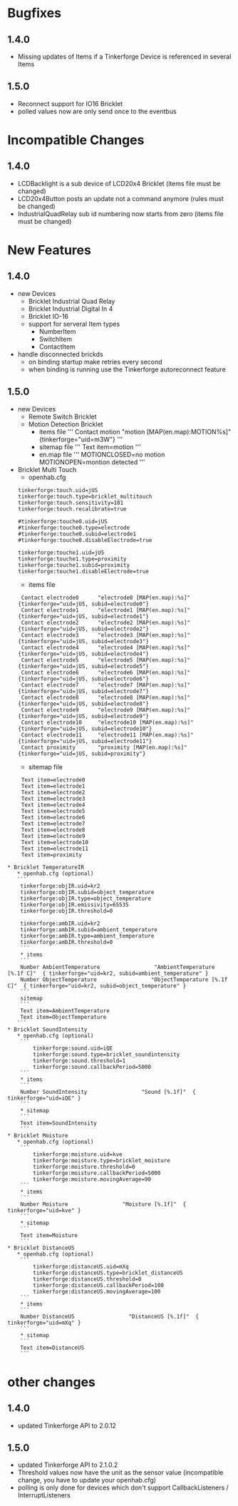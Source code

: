 # Bugfixes
 ## 1.4.0
  * Missing updates of Items if a Tinkerforge Device is referenced in several Items
 ## 1.5.0
  * Reconnect support for IO16 Bricklet
  * polled values now are only send once to the eventbus
# Incompatible Changes
 ## 1.4.0
  * LCDBacklight is a sub device of LCD20x4 Bricklet (items file must be changed)
  * LCD20x4Button posts an update not a command anymore (rules must be changed)
  * IndustrialQuadRelay sub id numbering now starts from zero (items file must be changed)
# New Features
 ## 1.4.0
  * new Devices
    * Bricklet Industrial Quad Relay
    * Bricklet Industrial Digital In 4
    * Bricklet IO-16
    * support for serveral Item types
       * NumberItem
       * SwitchItem
       * ContactItem
  * handle disconnected brickds
     * on binding startup make retries every second
     * when binding is running use the Tinkerforge autoreconnect feature
 ## 1.5.0
  * new Devices
    * Remote Switch Bricklet
    * Motion Detection Bricklet
        * items file
        '''
        Contact motion      "motion [MAP(en.map):MOTION%s]" {tinkerforge="uid=m3W"}
        '''
        * sitemap file
        '''
        Text item=motion
        '''
        * en.map file
        '''
            MOTIONCLOSED=no motion
            MOTIONOPEN=montion detected
        '''
   * Bricklet Multi Touch
       * openhab.cfg
       ```
       tinkerforge:touch.uid=jUS
       tinkerforge:touch.type=bricklet_multitouch
       tinkerforge:touch.sensitivity=181
       tinkerforge:touch.recalibrate=true

       #tinkerforge:touche0.uid=jUS
       #tinkerforge:touche0.type=electrode
       #tinkerforge:touche0.subid=electrode1
       #tinkerforge:touche0.disableElectrode=true

       tinkerforge:touche1.uid=jUS
       tinkerforge:touche1.type=proximity
       tinkerforge:touche1.subid=proximity
       tinkerforge:touche1.disableElectrode=true
       ```
       * items file
       ```
        Contact electrode0      "electrode0 [MAP(en.map):%s]" {tinkerforge="uid=jUS, subid=electrode0"}
        Contact electrode1      "electrode1 [MAP(en.map):%s]" {tinkerforge="uid=jUS, subid=electrode1"}
        Contact electrode2      "electrode2 [MAP(en.map):%s]" {tinkerforge="uid=jUS, subid=electrode2"}
        Contact electrode3      "electrode3 [MAP(en.map):%s]" {tinkerforge="uid=jUS, subid=electrode3"}
        Contact electrode4      "electrode4 [MAP(en.map):%s]" {tinkerforge="uid=jUS, subid=electrode4"}
        Contact electrode5      "electrode5 [MAP(en.map):%s]" {tinkerforge="uid=jUS, subid=electrode5"}
        Contact electrode6      "electrode6 [MAP(en.map):%s]" {tinkerforge="uid=jUS, subid=electrode6"}
        Contact electrode7      "electrode7 [MAP(en.map):%s]" {tinkerforge="uid=jUS, subid=electrode7"}
        Contact electrode8      "electrode8 [MAP(en.map):%s]" {tinkerforge="uid=jUS, subid=electrode8"}
        Contact electrode9      "electrode9 [MAP(en.map):%s]" {tinkerforge="uid=jUS, subid=electrode9"}
        Contact electrode10     "electrode10 [MAP(en.map):%s]" {tinkerforge="uid=jUS, subid=electrode10"}
        Contact electrode11     "electrode11 [MAP(en.map):%s]" {tinkerforge="uid=jUS, subid=electrode11"}
        Contact proximity       "proximity [MAP(en.map):%s]" {tinkerforge="uid=jUS, subid=proximity"}
        ```
       * sitemap file
       ```
        Text item=electrode0
        Text item=electrode1
        Text item=electrode2
        Text item=electrode3
        Text item=electrode4
        Text item=electrode5
        Text item=electrode6
        Text item=electrode7
        Text item=electrode8
        Text item=electrode9
        Text item=electrode10
        Text item=electrode11
        Text item=proximity
        ```
    * Bricklet TemperatureIR
       * openhab.cfg (optional)
       ```
        tinkerforge:objIR.uid=kr2
        tinkerforge:objIR.subid=object_temperature
        tinkerforge:objIR.type=object_temperature
        tinkerforge:objIR.emissivity=65535
        tinkerforge:objIR.threshold=0
        
        tinkerforge:ambIR.uid=kr2
        tinkerforge:ambIR.subid=ambient_temperature
        tinkerforge:ambIR.type=ambient_temperature
        tinkerforge:ambIR.threshold=0
        ```
        * items
        ```
        Number AmbientTemperature                 "AmbientTemperature [%.1f C]"  { tinkerforge="uid=kr2, subid=ambient_temperature" }
        Number ObjectTemperature                 "ObjectTemperature [%.1f C]"  { tinkerforge="uid=kr2, subid=object_temperature" }
        ```
        sitemap
        ```
        Text item=AmbientTemperature
        Text item=ObjectTemperature
       ```
    * Bricklet SoundIntensity
       * openhab.cfg (optional)
        ```
            tinkerforge:sound.uid=iQE
            tinkerforge:sound.type=bricklet_soundintensity
            tinkerforge:sound.threshold=1
            tinkerforge:sound.callbackPeriod=5000
        ```
        * items
        ```
        Number SoundIntensity                 "Sound [%.1f]"  { tinkerforge="uid=iQE" }
        ```
        * sitemap
        ```
        Text item=SoundIntensity
        ```
    * Bricklet Moisture
       * openhab.cfg (optional)
        ```
            tinkerforge:moisture.uid=kve
            tinkerforge:moisture.type=bricklet_moisture
            tinkerforge:moisture.threshold=0
            tinkerforge:moisture.callbackPeriod=5000
            tinkerforge:moisture.movingAverage=90
        ```
        * items
        ```
        Number Moisture                 "Moisture [%.1f]"  { tinkerforge="uid=kve" }
        ```
        * sitemap
        ```
        Text item=Moisture 
        ```
    * Bricklet DistanceUS
       * openhab.cfg (optional)
        ```
            tinkerforge:distanceUS.uid=mXq
            tinkerforge:distanceUS.type=bricklet_distanceUS
            tinkerforge:distanceUS.threshold=0
            tinkerforge:distanceUS.callbackPeriod=100
            tinkerforge:distanceUS.movingAverage=100
        ```
        * items
        ```
        Number DistanceUS                 "DistanceUS [%.1f]"  { tinkerforge="uid=mXq" }
        ```
        * sitemap
        ```
        Text item=DistanceUS 
        ```
# other changes
 ## 1.4.0
   * updated Tinkerforge API to 2.0.12
 ## 1.5.0
   * updated Tinkerforge API to 2.1.0.2
   * Threshold values now have the unit as the sensor value (incompatible change, you have to update your openhab.cfg)
   * polling is only done for devices which don't support CallbackListeners / InterruptListeners